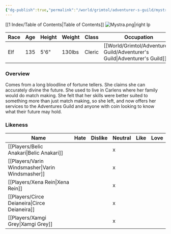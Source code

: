 ```yaml
---
{"dg-publish":true,"permalink":"/world/grimtol/adventurer-s-guild/mystra/"}
---
```


[[1 Index/Table of Contents\|Table of Contents]]
![Mystra.png|right lp](/img/user/Z_Attachments/Mystra.png)

| Race | Age | Height | Weight | Class  | Occupation             | Allignment  | Pronouns | Gender |
| ---- | --- | ------ | ------ | ------ | ---------------------- | ----------- | -------- | ------ |
| Elf  | 135 | 5'6"   | 130lbs | Cleric | [[World/Grimtol/Adventurer's Guild/Adventurer's Guild\|Adventurer's Guild]] | Lawful Good | She/Her  | Female |
### Overview
  Comes from a long bloodline of fortune tellers. She claims she can accurately divine the future. She used to live in Carlens where her family would do match making. She felt that her skills were better suited to something more than just match making, so she left, and now offers her services to the Adventures Guild and anyone with coin looking to know what their future may hold.

### Likeness

| Name                  | Hate | Dislike | Neutral | Like | Love |
| --------------------- | ---- | ------- | ------- | ---- | ---- |
| [[Players/Belic Anakari\|Belic Anakari]]     |      |         | x       |      |      |
| [[Players/Varin Windsmasher\|Varin Windsmasher]] |      |         | x       |      |      |
| [[Players/Xena Rein\|Xena Rein]]         |      |         | x       |      |      |
| [[Players/Circe Deianeira\|Circe Deianeira]]   |      |         | x       |      |      |
| [[Players/Xamgi Grey\|Xamgi Grey]]        |      |         | x       |      |      |
